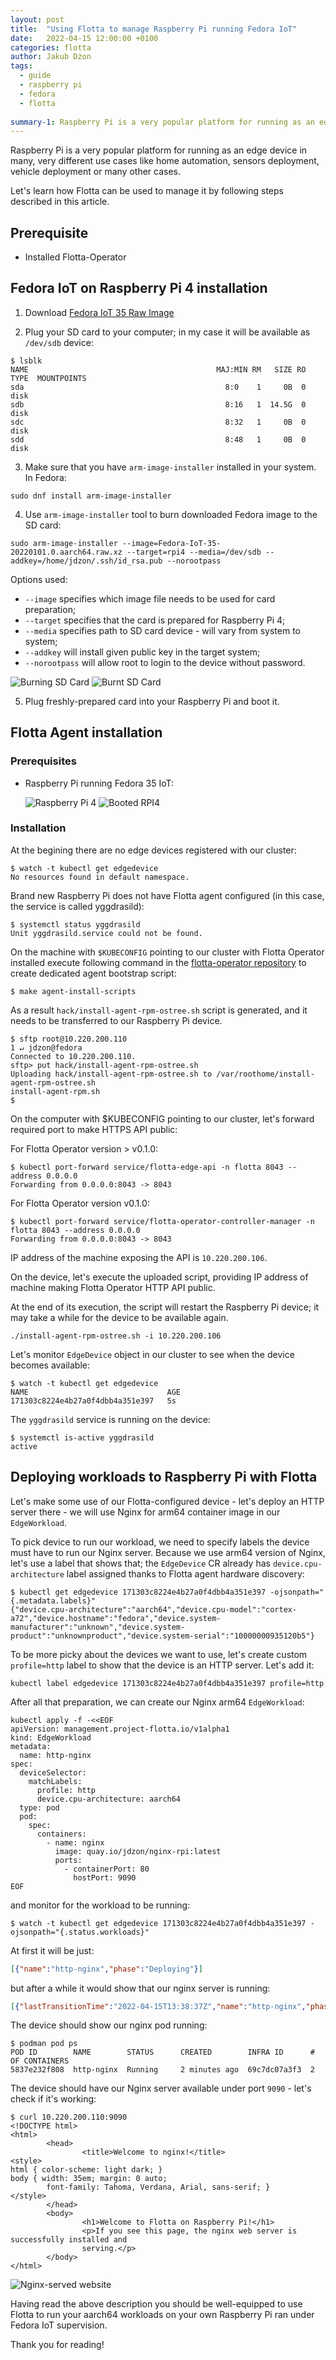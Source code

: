 ```yaml
---
layout: post
title:  "Using Flotta to manage Raspberry Pi running Fedora IoT"
date:   2022-04-15 12:00:00 +0100
categories: flotta
author: Jakub Dżon
tags:
  - guide
  - raspberry pi
  - fedora
  - flotta
  
summary-1: Raspberry Pi is a very popular platform for running as an edge device. Let's learn how Flotta can be used to manage it.
---
```


Raspberry Pi is a very popular platform for running as an edge device in many, very different use cases like home automation, 
sensors deployment, vehicle deployment or many other cases. 

Let's learn how Flotta can be used to manage it by following steps described in this article.

## Prerequisite

- Installed Flotta-Operator

## Fedora IoT on Raspberry Pi 4 installation

1) Download [Fedora IoT 35 Raw Image](https://download.fedoraproject.org/pub/alt/iot/35/IoT/aarch64/images/Fedora-IoT-35-20220101.0.aarch64.raw.xz)

2) Plug your SD card to your computer;  in my case it will be available as `/dev/sdb` device:
 ```shell
 $ lsblk
 NAME                                          MAJ:MIN RM   SIZE RO TYPE  MOUNTPOINTS
 sda                                             8:0    1     0B  0 disk  
 sdb                                             8:16   1  14.5G  0 disk  
 sdc                                             8:32   1     0B  0 disk  
 sdd                                             8:48   1     0B  0 disk  
 ```

3) Make sure that you have `arm-image-installer` installed in your system. 
In Fedora:
```shell
sudo dnf install arm-image-installer
```

4) Use `arm-image-installer` tool to burn downloaded Fedora image to the SD card:
```shell
sudo arm-image-installer --image=Fedora-IoT-35-20220101.0.aarch64.raw.xz --target=rpi4 --media=/dev/sdb --addkey=/home/jdzon/.ssh/id_rsa.pub --norootpass
```

Options used:
  - `--image` specifies which image file needs to be used for card preparation;
  - `--target` specifies that the card is prepared for Raspberry Pi 4;
  - `--media` specifies path to SD card device - will vary from system to system;
  - `--addkey` will install given public key in the target system;
  - `--norootpass` will allow root to login to the device without password.

![Burning SD Card](/assets/images/rpi4_burn.png)
![Burnt SD Card](/assets/images/rpi4_card-ready.png)

5) Plug freshly-prepared card into your Raspberry Pi and boot it.


## Flotta Agent installation

### Prerequisites

- Raspberry Pi running Fedora 35 IoT:

  ![Raspberry Pi 4](/assets/images/rpi4.jpg)
  ![Booted RPI4](/assets/images/rpi4_up.jpg)

### Installation

At the begining there are no edge devices registered with our cluster:
```shell
$ watch -t kubectl get edgedevice
No resources found in default namespace.
```

Brand new Raspberry Pi does not have Flotta agent configured (in this case, the service is called yggdrasild):
```shell
$ systemctl status yggdrasild
Unit yggdrasild.service could not be found.
```

On the machine with `$KUBECONFIG` pointing to our cluster with Flotta Operator installed execute following command in the 
[flotta-operator repository](https://github.com/project-flotta/flotta-operator) to create dedicated agent bootstrap script:
```shell
$ make agent-install-scripts
```
As a result `hack/install-agent-rpm-ostree.sh` script is generated, and it needs to be transferred to our Raspberry Pi device.
```shell
$ sftp root@10.220.200.110                                                                                                                                                1 ↵ jdzon@fedora
Connected to 10.220.200.110.
sftp> put hack/install-agent-rpm-ostree.sh
Uploading hack/install-agent-rpm-ostree.sh to /var/roothome/install-agent-rpm-ostree.sh
install-agent-rpm.sh
$                           
```

On the computer with $KUBECONFIG pointing to our cluster, let's forward required port to make HTTPS API public:

For Flotta Operator version > v0.1.0: 
```shell
$ kubectl port-forward service/flotta-edge-api -n flotta 8043 --address 0.0.0.0
Forwarding from 0.0.0.0:8043 -> 8043
```

For Flotta Operator version v0.1.0:
```shell
$ kubectl port-forward service/flotta-operator-controller-manager -n flotta 8043 --address 0.0.0.0
Forwarding from 0.0.0.0:8043 -> 8043
```

IP address of the machine exposing the API is `10.220.200.106`.

On the device, let's execute the uploaded script, providing IP address of machine making Flotta Operator HTTP API public.

At the end of its execution, the script will restart the Raspberry Pi device; it may take a while for the device to
be available again.
```shell
./install-agent-rpm-ostree.sh -i 10.220.200.106
```


Let's monitor `EdgeDevice` object in our cluster to see when the device becomes available:
```shell
$ watch -t kubectl get edgedevice
NAME                               AGE
171303c8224e4b27a0f4dbb4a351e397   5s
```

The `yggdrasild` service is running on the device:
```shell
$ systemctl is-active yggdrasild
active
```

## Deploying workloads to Raspberry Pi with Flotta

Let's make some use of our Flotta-configured device - let's deploy an HTTP server there - we will use Nginx for arm64 
container image in our `EdgeWorkload`. 

To pick device to run our workload, we need to specify labels the device must have to run our Nginx server. Because we 
use arm64 version of Nginx, let's use a label that shows that; the `EdgeDevice` CR already has `device.cpu-architecture` 
label assigned thanks to Flotta agent hardware discovery:

```shell
$ kubectl get edgedevice 171303c8224e4b27a0f4dbb4a351e397 -ojsonpath="{.metadata.labels}"
{"device.cpu-architecture":"aarch64","device.cpu-model":"cortex-a72","device.hostname":"fedora","device.system-manufacturer":"unknown","device.system-product":"unknownproduct","device.system-serial":"10000000935120b5"}
```

To be more picky about the devices we want to use, let's create custom `profile=http` label to show that the device is an HTTP server. Let's add it:
```shell
kubectl label edgedevice 171303c8224e4b27a0f4dbb4a351e397 profile=http
```

After all that preparation, we can create our Nginx arm64 `EdgeWorkload`: 
```shell
kubectl apply -f -<<EOF
apiVersion: management.project-flotta.io/v1alpha1
kind: EdgeWorkload
metadata:
  name: http-nginx
spec:
  deviceSelector:
    matchLabels:
      profile: http
      device.cpu-architecture: aarch64
  type: pod
  pod:
    spec:
      containers:
        - name: nginx
          image: quay.io/jdzon/nginx-rpi:latest
          ports:
            - containerPort: 80
              hostPort: 9090
EOF
```

and monitor for the workload to be running:
```shell
$ watch -t kubectl get edgedevice 171303c8224e4b27a0f4dbb4a351e397 -ojsonpath="{.status.workloads}"
```

At first it will be just:
```json
[{"name":"http-nginx","phase":"Deploying"}]
```

but after a while it would show that our nginx server is running:
```json
[{"lastTransitionTime":"2022-04-15T13:38:37Z","name":"http-nginx","phase":"Running"}]
```

The device should show our nginx pod running:
```shell
$ podman pod ps
POD ID        NAME        STATUS      CREATED        INFRA ID      # OF CONTAINERS
5837e232f808  http-nginx  Running     2 minutes ago  69c7dc07a3f3  2

```

The device should have our Nginx server available under port `9090` - let's check if it's working:
```shell
$ curl 10.220.200.110:9090
<!DOCTYPE html>
<html>
        <head>
                <title>Welcome to nginx!</title>
<style>
html { color-scheme: light dark; }
body { width: 35em; margin: 0 auto;
        font-family: Tahoma, Verdana, Arial, sans-serif; }
</style>
        </head>
        <body>
                <h1>Welcome to Flotta on Raspberry Pi!</h1>
                <p>If you see this page, the nginx web server is successfully installed and
                serving.</p>
        </body>
</html>

```

![Nginx-served website](/assets/images/rpi4-nginx.png)


Having read the above description you should be well-equipped to use Flotta to run your aarch64 workloads on your own 
Raspberry Pi ran under Fedora IoT supervision.

Thank you for reading!
